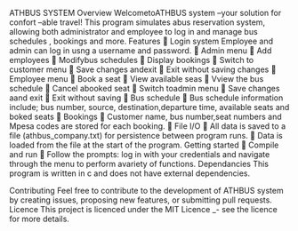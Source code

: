 ATHBUS SYSTEM 
Overview
WelcometoATHBUS system –your solution for confort –able travel! This program simulates abus reservation system, allowing both administrator and employee to log in and manage bus schedules , bookings and more.
Features
	Login system
Employee and admin can log in usng a username and password.
	Admin menu
	Add employees
	Modifybus schedules
	Display bookings
	Switch to customer menu
	Save changes andexit
	Exit without saving changes
	Employee menu
	Book a seat
	View available seas
	Vview the bus schedule
	Cancel abooked seat
	Switch toadmin menu
	Save changes aand exit
	Exit without saving
	Bus schedule
	Bus schedule information include; bus number, source, destination,departure time, available seats and boked seats
	Bookings
	Customer name, bus number,seat numbers and Mpesa codes are stored for each booking.
	File I/O
	All data is saved to a file (athbus_company.txt) for persistence between program runs.
	Data is loaded from the file at the start of the program.
Getting started
	Compile and run
	Follow the prompts: log in with your credentials and navigate through the menu to perform avariety of functions.
Dependancies
This program is written in c and does not have external dependencies.

Contributing
Feel free to contribute to the development of ATHBUS system by creating issues, proposing new features, or submitting pull requests.
Licence
This project is licenced under the MIT Licence _- see the licence for more details.
